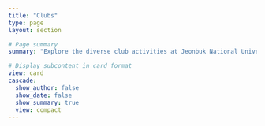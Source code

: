 ```yaml
---
title: "Clubs"
type: page
layout: section

# Page summary
summary: "Explore the diverse club activities at Jeonbuk National University."

# Display subcontent in card format
view: card
cascade:
  show_author: false
  show_date: false
  show_summary: true
  view: compact
---
```

